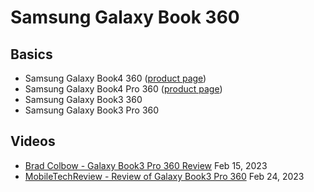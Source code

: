 # Samsung Galaxy Book 360

## Basics

* Samsung Galaxy Book4 360 ([product page](https://www.samsung.com/us/computing/galaxy-books/galaxy-book4-360/))
* Samsung Galaxy Book4 Pro 360 ([product page](https://www.samsung.com/us/computing/galaxy-books/galaxy-book4-pro-360/))
* Samsung Galaxy Book3 360
* Samsung Galaxy Book3 Pro 360&#x20;

## Videos

* [Brad Colbow - Galaxy Book3 Pro 360 Review](https://www.youtube.com/watch?v=Z8eXiq218qU) Feb 15, 2023
* [MobileTechReview - Review of Galaxy Book3 Pro 360](https://www.youtube.com/watch?v=ApzQ5SxtzxI) Feb 24, 2023
